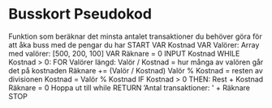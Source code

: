 # Busskort Pseudokod
Funktion som beräknar det minsta antalet transaktioner du behöver göra för att åka buss med de pengar du har
	START
		VAR Kostnad
		VAR Valörer: Array med valörer: [500, 200, 100]
		VAR Räknare = 0
		INPUT Kostnad
		WHILE Kostnad > 0:
			FOR Valörer längd:
				Valör / Kostnad = hur många av valören går det på kostnaden
				Räknare += (Valör / Kostnad)
				Valör % Kostnad = resten av divisionen
				Kostnad = Valör % Kostnad
			IF Kostnad > 0 THEN:
				Rest + Kostnad
				Räknare = 0
				Hoppa ut till while
		RETURN ’Antal transaktioner: ' +  Räknare
	STOP

